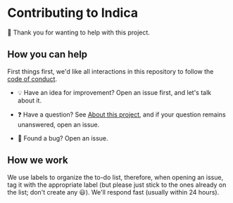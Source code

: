 # Contributing to Indica

:slightly_smiling_face: Thank you for wanting to help with this project.

## How you can help

First things first, we'd like all interactions in this repository to follow the [code of conduct](code-of-conduct.md).

- :bulb: Have an idea for improvement? Open an issue first, and let's talk about it. 

- :question: Have a question? See [About this project](https://aninditabasu.github.io/indica/html/about.html), and if your question remains unanswered, open an issue. 

- :bug: Found a bug? Open an issue.

## How we work

We use labels to organize the to-do list, therefore, when opening an issue, tag it with the appropriate label (but please just stick to the ones already on the list; don't create any :smiley:). We'll respond fast (usually within 24 hours).
